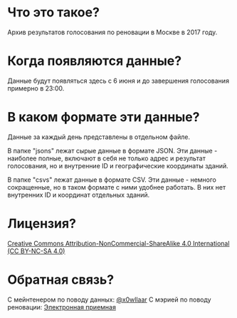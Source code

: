# Что это такое?
Архив результатов голосования по реновации в Москве в 2017 году.

# Когда появляются данные?
Данные будут появляться здесь с 6 июня и до завершения голосования примерно в 23:00.

# В каком формате эти данные?
Данные за каждый день представлены в отдельном файле.

В папке "jsons" лежат сырые данные в формате JSON. Эти данные - наиболее полные, включают в себя не только адрес и результат голосования, но и внутренние ID и географические координаты зданий.

В папке "csvs" лежат данные в формате CSV. Эти данные - немного сокращенные, но в таком формате с ними удобнее работать. В них нет внутренних ID и координат отдельных зданий.

# Лицензия?
[Creative Commons Attribution-NonCommercial-ShareAlike 4.0 International (CC BY-NC-SA 4.0)](https://creativecommons.org/licenses/by-nc-sa/4.0/)

# Обратная связь?
С мейнтенером по поводу данных: [@x0wllaar](https://telegram.me/x0wllaar)
С мэрией по поводу реновации: [Электронная приемная](https://www.mos.ru/feedback/individual/)
